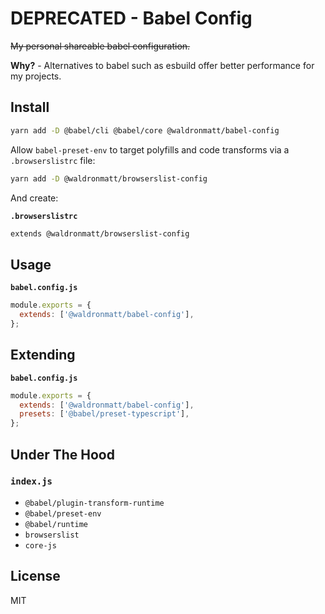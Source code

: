 # DEPRECATED - Babel Config

~~My personal shareable babel configuration.~~

**Why?** - Alternatives to babel such as esbuild offer better performance for my projects.

## Install

```bash
yarn add -D @babel/cli @babel/core @waldronmatt/babel-config
```

Allow `babel-preset-env` to target polyfills and code transforms via a `.browserslistrc` file:

```bash
yarn add -D @waldronmatt/browserslist-config
```

And create:

**`.browserslistrc`**

```bash
extends @waldronmatt/browserslist-config
```

## Usage

**`babel.config.js`**

```js
module.exports = {
  extends: ['@waldronmatt/babel-config'],
};
```

## Extending

**`babel.config.js`**

```js
module.exports = {
  extends: ['@waldronmatt/babel-config'],
  presets: ['@babel/preset-typescript'],
};
```

## Under The Hood

### `index.js`

- `@babel/plugin-transform-runtime`
- `@babel/preset-env`
- `@babel/runtime`
- `browserslist`
- `core-js`

## License

MIT
